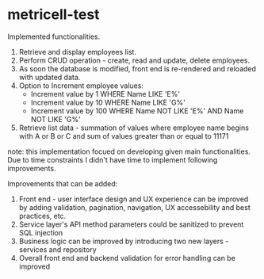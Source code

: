 # metricell-test

Implemented functionalities.
1. Retrieve and display employees list.
2. Perform CRUD operation - create, read and update, delete employees.
3. As soon the database is modified, front end is re-rendered and reloaded with updated data.
4. Option to Increment employee values:
	- Increment value by 1 WHERE Name LIKE 'E%' 
	- Increment value by 10 WHERE Name LIKE 'G%'
	- Increment value by 100 WHERE Name NOT LIKE 'E%' AND Name NOT LIKE 'G%'
5. Retrieve list data - summation of values where employee name begins with A or B or C and sum of values greater than or equal to 11171

note: this implementation focued on developing given main functionalities. Due to time constraints I didn't have time to implement following improvements.

Improvements that can be added:
1. Front end - user interface design and UX experience can  be improved by adding validation, pagination, navigation, UX accessebility and best practices, etc.
2. Service layer's API method parameters could be sanitized to prevent SQL injection
3. Business logic can be improved by introducing two new layers - services and repository
4. Overall front end and backend validation for error handling can be improved
